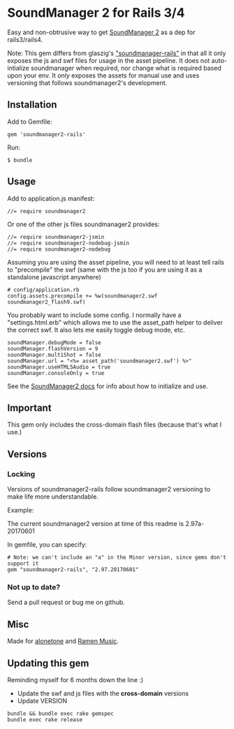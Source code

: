 # SoundManager 2 for Rails 3/4

Easy and non-obtrusive way to get [SoundManager 2](http://www.schillmania.com/projects/soundmanager2/) as a dep for rails3/rails4.

Note: This gem differs from glaszig's ["soundmanager-rails"](https://github.com/glaszig/soundmanager-rails) in that all it only exposes the js and swf files for usage in the asset pipeline. It does not auto-intialize soundmanager when required, nor change what is required based upon your env. It *only* exposes the assets for manual use and uses versioning that follows soundmanager2's development.

## Installation

Add to Gemfile:

    gem 'soundmanager2-rails'

Run:

    $ bundle

## Usage

Add to application.js manifest:

    //= require soundmanager2


Or one of the other js files soundmanager2 provides:

    //= require soundmanager2-jsmin
    //= require soundmanager2-nodebug-jsmin
    //= require soundmanager2-nodebug


Assuming you are using the asset pipeline, you will need to at least tell rails to "precompile" the swf (same with the js too if you are using it as a standalone javascript anywhere)

    # config/application.rb
    config.assets.precompile += %w(soundmanager2.swf soundmanager2_flash9.swf)

You probably want to include some config. I normally have a "settings.html.erb" which allows me to use the asset_path helper to deliver the correct swf. It also lets me easily toggle debug mode, etc.

    soundManager.debugMode = false
    soundManager.flashVersion = 9
    soundManager.multiShot = false
    soundManager.url = "<%= asset_path('soundmanager2.swf') %>"
    soundManager.useHTML5Audio = true
    soundManager.consoleOnly = true


See the [SoundManager2 docs](http://www.schillmania.com/projects/soundmanager2/doc/getstarted/) for info about how to initialize and use.

## Important

This gem only includes the cross-domain flash files (because that's what I use.)

## Versions

### Locking

Versions of soundmanager2-rails follow soundmanager2 versioning to make life more understandable.

Example:

The current soundmanager2 version at time of this readme is 2.97a-20170601

In gemfile, you can specify:

    # Note: we can't include an "a" in the Minor version, since gems don't support it
    gem "soundmanager2-rails", "2.97.20170601"

### Not up to date?

Send a pull request or bug me on github.


## Misc

Made for [alonetone](http://github.com/sudara/alonetone) and [Ramen Music](http://ramenmusic.com).


## Updating this gem

Reminding myself for 6 months down the line :)

* Update the swf and js files with the **cross-domain** versions
* Update VERSION

```
bundle && bundle exec rake gemspec
bundle exec rake release
```

